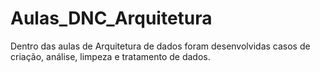 # Aulas_DNC_Arquitetura

Dentro das aulas de Arquitetura de dados foram desenvolvidas casos de criação, análise, limpeza e tratamento de dados.
